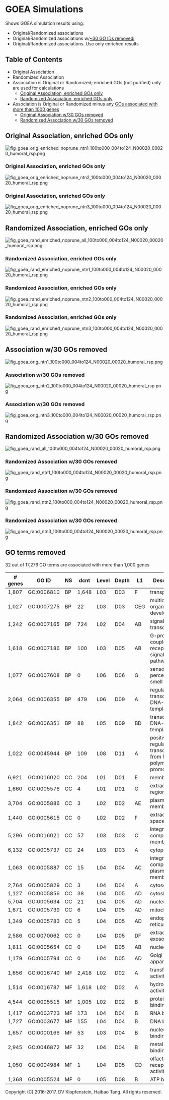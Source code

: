# GOEA Simulations
Shows GOEA simulation results using: 
  * Original/Randomized associations    
  * Original/Randomized associations w/[~30 GO IDs removedi](#go-terms-removed)    
  * Original/Randomized associations. Use only enriched results    

## Table of Contents
* Original Association 
* Randomized Association
* Association is Original or Randomized; enriched GOs (not purified) only are used for calculations
  * [Original Association, enriched GOs only](#original-association-enriched-gos-only)
  * [Randomized Association, enriched GOs only](#randomized-association-enriched-gos-only)
* Association is Original or Randomized minus any [GOs associated with more than 1000 genes](#go-terms-removed)
  * [Original Association w/30 GOs removed](#association-w30-gos-removed)
  * [Randomized Association w/30 GOs removed](#randomized-association-w30-gos-removed)

## Original Association, enriched GOs only 
![fig_goea_orig_enriched_noprune_ntn1_100to000_004to124_N00020_00020_humoral_rsp.png](../logs/fig_goea_orig_enriched_noprune_ntn1_100to000_004to124_N00020_00020_humoral_rsp.png)
### Original Association, enriched GOs only 
![fig_goea_orig_enriched_noprune_ntn2_100to000_004to124_N00020_00020_humoral_rsp.png](../logs/fig_goea_orig_enriched_noprune_ntn2_100to000_004to124_N00020_00020_humoral_rsp.png)
### Original Association, enriched GOs only 
![fig_goea_orig_enriched_noprune_ntn3_100to000_004to124_N00020_00020_humoral_rsp.png](../logs/fig_goea_orig_enriched_noprune_ntn3_100to000_004to124_N00020_00020_humoral_rsp.png)

## Randomized Association, enriched GOs only
![fig_goea_rand_enriched_noprune_all_100to000_004to124_N00020_00020_humoral_rsp.png](../logs/fig_goea_rand_enriched_noprune_all_100to000_004to124_N00020_00020_humoral_rsp.png)
### Randomized Association, enriched GOs only
![fig_goea_rand_enriched_noprune_ntn1_100to000_004to124_N00020_00020_humoral_rsp.png](../logs/fig_goea_rand_enriched_noprune_ntn1_100to000_004to124_N00020_00020_humoral_rsp.png)
### Randomized Association, enriched GOs only
![fig_goea_rand_enriched_noprune_ntn2_100to000_004to124_N00020_00020_humoral_rsp.png](../logs/fig_goea_rand_enriched_noprune_ntn2_100to000_004to124_N00020_00020_humoral_rsp.png)
### Randomized Association, enriched GOs only
![fig_goea_rand_enriched_noprune_ntn3_100to000_004to124_N00020_00020_humoral_rsp.png](../logs/fig_goea_rand_enriched_noprune_ntn3_100to000_004to124_N00020_00020_humoral_rsp.png)

## Association w/30 GOs removed
![fig_goea_orig_ntn1_100to000_004to124_N00020_00020_humoral_rsp.png](../logs/fig_goea_orig_ntn1_100to000_004to124_N00020_00020_humoral_rsp.png)    
### Association w/30 GOs removed
![fig_goea_orig_ntn2_100to000_004to124_N00020_00020_humoral_rsp.png](../logs/fig_goea_orig_ntn2_100to000_004to124_N00020_00020_humoral_rsp.png)    
### Association w/30 GOs removed
![fig_goea_orig_ntn3_100to000_004to124_N00020_00020_humoral_rsp.png](../logs/fig_goea_orig_ntn3_100to000_004to124_N00020_00020_humoral_rsp.png)    

## Randomized Association w/30 GOs removed
![fig_goea_rand_all_100to000_004to124_N00020_00020_humoral_rsp.png](../logs/fig_goea_rand_all_100to000_004to124_N00020_00020_humoral_rsp.png)    
### Randomized Association w/30 GOs removed
![fig_goea_rand_ntn1_100to000_004to124_N00020_00020_humoral_rsp.png](../logs/fig_goea_rand_ntn1_100to000_004to124_N00020_00020_humoral_rsp.png)    
### Randomized Association w/30 GOs removed
![fig_goea_rand_ntn2_100to000_004to124_N00020_00020_humoral_rsp.png](../logs/fig_goea_rand_ntn2_100to000_004to124_N00020_00020_humoral_rsp.png)    
### Randomized Association w/30 GOs removed
![fig_goea_rand_ntn3_100to000_004to124_N00020_00020_humoral_rsp.png](../logs/fig_goea_rand_ntn3_100to000_004to124_N00020_00020_humoral_rsp.png)    

## GO terms removed
32 out of 17,276 GO terms are associated with more than 1,000 genes

| # genes | GO ID    |NS| dcnt | Level | Depth | L1 | Description
|---------|----------|--|------|-------|-------|----|---------------
| 1,807 | GO:0006810 |BP|1,648 | L03 | D03 | F   | transport
| 1,027 | GO:0007275 |BP|   22 | L03 | D03 | CEG | multicellular organism development
| 1,242 | GO:0007165 |BP|  724 | L02 | D04 | AB  | signal transduction
| 1,618 | GO:0007186 |BP|  100 | L03 | D05 | AB  | G-protein coupled receptor signaling pathway
| 1,077 | GO:0007608 |BP|    0 | L06 | D06 | G   | sensory perception of smell
| 2,064 | GO:0006355 |BP|  479 | L06 | D09 | A   | regulation of transcription, DNA-templated
| 1,842 | GO:0006351 |BP|   88 | L05 | D09 | BD  | transcription, DNA-templated
| 1,022 | GO:0045944 |BP|  109 | L08 | D11 | A   | positive regulation of transcription from RNA polymerase II promoter
| 6,921 | GO:0016020 |CC|  204 | L01 | D01 | E   | membrane
| 1,660 | GO:0005576 |CC|    4 | L01 | D01 | G   | extracellular region
| 3,704 | GO:0005886 |CC|    3 | L02 | D02 | AE  | plasma membrane
| 1,440 | GO:0005615 |CC|    0 | L02 | D02 | F   | extracellular space
| 5,296 | GO:0016021 |CC|   57 | L03 | D03 | C   | integral component of membrane
| 6,132 | GO:0005737 |CC|   24 | L03 | D03 | A   | cytoplasm
| 1,063 | GO:0005887 |CC|   15 | L04 | D04 | AC  | integral component of plasma membrane
| 2,764 | GO:0005829 |CC|    3 | L04 | D04 | A   | cytosol
| 1,127 | GO:0005856 |CC|   38 | L04 | D05 | AD  | cytoskeleton
| 5,704 | GO:0005634 |CC|   21 | L04 | D05 | AD  | nucleus
| 1,671 | GO:0005739 |CC|    6 | L04 | D05 | AD  | mitochondrion
| 1,349 | GO:0005783 |CC|    5 | L04 | D05 | AD  | endoplasmic reticulum
| 2,586 | GO:0070062 |CC|    0 | L04 | D05 | DF  | extracellular exosome
| 1,811 | GO:0005654 |CC|    0 | L04 | D05 | AB  | nucleoplasm
| 1,179 | GO:0005794 |CC|    0 | L04 | D05 | AD  | Golgi apparatus
| 1,656 | GO:0016740 |MF|2,418 | L02 | D02 | A   | transferase activity
| 1,514 | GO:0016787 |MF|1,618 | L02 | D02 | A   | hydrolase activity
| 4,544 | GO:0005515 |MF|1,005 | L02 | D02 | B   | protein binding
| 1,417 | GO:0003723 |MF|  173 | L04 | D04 | B   | RNA binding
| 1,727 | GO:0003677 |MF|  155 | L04 | D04 | B   | DNA binding
| 1,657 | GO:0000166 |MF|   53 | L03 | D04 | B   | nucleotide binding
| 2,945 | GO:0046872 |MF|   32 | L04 | D04 | B   | metal ion binding
| 1,050 | GO:0004984 |MF|    1 | L04 | D05 | CD  | olfactory receptor activity
| 1,368 | GO:0005524 |MF|    0 | L05 | D08 | B   | ATP binding


Copyright (C) 2016-2017. DV Klopfenstein, Haibao Tang. All rights reserved.

